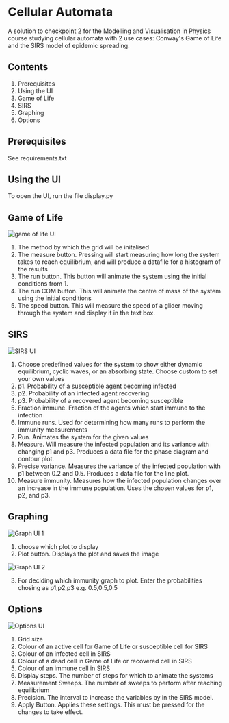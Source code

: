 Cellular Automata
=================
A solution to checkpoint 2 for the Modelling and Visualisation in Physics course
studying cellular automata with 2 use cases: Conway's Game of Life and the SIRS
model of epidemic spreading.

Contents
--------
1. Prerequisites
2. Using the UI
3. Game of Life
4. SIRS
5. Graphing
6. Options

Prerequisites
-------------
See requirements.txt

Using the UI
------------
To open the UI, run the file display.py

Game of Life
------------
![game of life UI](gameoflifeimage.png)

1. The method by which the grid will be initalised
2. The measure button. Pressing will start measuring how long the system
takes to reach equilibrium, and will produce a datafile for a histogram of the
results
3. The run button. This button will animate the system using the initial conditions
from 1.
4. The run COM button. This will animate the centre of mass of the system using the 
initial conditions
5. The speed button. This will measure the speed of a glider moving through the system
and display it in the text box.

SIRS
----
![SIRS UI](sirsimage.png)
1. Choose predefined values for the system to show either dynamic equilibrium,
cyclic waves, or an absorbing state. Choose custom to set your own values
2. p1. Probability of a susceptible agent becoming infected
3. p2. Probability of an infected agent recovering
4. p3. Probability of a recovered agent becoming susceptible
5. Fraction immune. Fraction of the agents which start immune to the infection
6. Immune runs. Used for determining how many runs to perform the immunity measurements
7. Run. Animates the system for the given values
8. Measure. Will measure the infected population and its variance with changing p1 and p3.
Produces a data file for the phase diagram and contour plot.
9. Precise variance. Measures the variance of the infected population with p1 between 0.2 and
0.5. Produces a data file for the line plot.
10. Measure immunity. Measures how the infected population changes over an increase in the immune
population. Uses the chosen values for p1, p2, and p3.


Graphing
--------
![Graph UI 1](graphimage1.png)
1. choose which plot to display
2. Plot button. Displays the plot and saves the image

![Graph UI 2](graphimage2.png)

3. For deciding which immunity graph to plot. Enter the probabilities chosing as p1,p2,p3
e.g. 0.5,0.5,0.5

Options
------
![Options UI](optionsimage.png)
1. Grid size
2. Colour of an active cell for Game of Life or susceptible cell for SIRS
3. Colour of an infected cell in SIRS
4. Colour of a dead cell in Game of Life or recovered cell in SIRS
5. Colour of an immune cell in SIRS
6. Display steps. The number of steps for which to animate the systems
7. Measurement Sweeps. The number of sweeps to perform after reaching equilibrium
8. Precision. The interval to increase the variables by in the SIRS model.
9. Apply Button. Applies these settings. This must be pressed for the changes to take effect.
